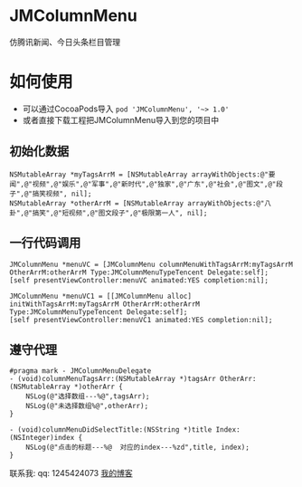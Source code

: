 # JMColumnMenu
仿腾讯新闻、今日头条栏目管理

# 如何使用
*   可以通过CocoaPods导入 ``` pod 'JMColumnMenu', '~> 1.0' ```
*   或者直接下载工程把JMColumnMenu导入到您的项目中


## 初始化数据
```
NSMutableArray *myTagsArrM = [NSMutableArray arrayWithObjects:@"要闻",@"视频",@"娱乐",@"军事",@"新时代",@"独家",@"广东",@"社会",@"图文",@"段子",@"搞笑视频", nil];
NSMutableArray *otherArrM = [NSMutableArray arrayWithObjects:@"八卦",@"搞笑",@"短视频",@"图文段子",@"极限第一人", nil];
```

## 一行代码调用
```
JMColumnMenu *menuVC = [JMColumnMenu columnMenuWithTagsArrM:myTagsArrM OtherArrM:otherArrM Type:JMColumnMenuTypeTencent Delegate:self];
[self presentViewController:menuVC animated:YES completion:nil];
        
JMColumnMenu *menuVC1 = [[JMColumnMenu alloc] initWithTagsArrM:myTagsArrM OtherArrM:otherArrM Type:JMColumnMenuTypeTencent Delegate:self];
[self presentViewController:menuVC1 animated:YES completion:nil];
```
## 遵守代理
```
#pragma mark - JMColumnMenuDelegate
- (void)columnMenuTagsArr:(NSMutableArray *)tagsArr OtherArr:(NSMutableArray *)otherArr {
    NSLog(@"选择数组---%@",tagsArr);
    NSLog(@"未选择数组%@",otherArr);
}

- (void)columnMenuDidSelectTitle:(NSString *)title Index:(NSInteger)index {
    NSLog(@"点击的标题---%@  对应的index---%zd",title, index);
}
```
联系我:
    qq: 1245424073
[我的博客](https://ljmvip.cn)
